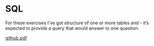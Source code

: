 # SQL
For these exercises I've got structure of one or more tables and  - it’s expected to provide a query that would answer to one question.



[github.pdf](https://github.com/lauracarpaciu/SQL/files/10173614/github.pdf)

